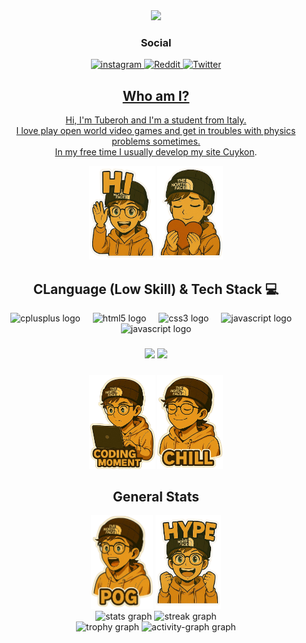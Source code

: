 <div align="center">
  <img height="200" src="https://avatars.githubusercontent.com/u/165823057?v=4"  />
</div>
<div align="center">
  <h3>Social</h3>
  <a href="https://instagram.com/cuykon.cc"><img src="https://img.shields.io/badge/Instagram-%23E4405F.svg?logo=Instagram&logoColor=white" alt="instagram"</a>
  <a href="https://www.reddit.com/user/Tuberoh"><img src="https://img.shields.io/badge/Reddit-%23FF4500.svg?logo=Reddit&logoColor=white" alt="Reddit"</a>
  <a href="https://x.com/AppleBrioche"><img src="https://img.shields.io/badge/X-black.svg?logo=X&logoColor=white" alt="Twitter"</a>
</div>

<h2 align="center">Who am I?</h2>

<div align="center">
  <p>Hi, I'm Tuberoh and I'm a student from Italy.<br>I love play open world video games and get in troubles with physics problems sometimes. <br>In my free time I usually develop my site <a href="https://cuykon.cc">Cuykon</a>.</p>
</div>
<div align="center">
  <img src="https://raw.githubusercontent.com/Tuberoh/Tuberoh/refs/heads/main/Sticker/hitbh.png" height="150" width="106" alt="hitbh">
  <img src="https://raw.githubusercontent.com/Tuberoh/Tuberoh/refs/heads/main/Sticker/lovetbh.png" height="150" width="105" alt="lovetbh">
</div>

<h2 align="center">CLanguage (Low Skill) & Tech Stack 💻</h2>

<div align="center">
  <img src="https://cdn.jsdelivr.net/gh/devicons/devicon/icons/cplusplus/cplusplus-original.svg" height="40" alt="cplusplus logo"  />
  <img width="12" />
  <img src="https://cdn.jsdelivr.net/gh/devicons/devicon/icons/html5/html5-original.svg" height="40" alt="html5 logo"  />
  <img width="12" />
  <img src="https://cdn.jsdelivr.net/gh/devicons/devicon/icons/css3/css3-original.svg" height="40" alt="css3 logo"  />
  <img width="12" />
  <img src="https://cdn.jsdelivr.net/gh/devicons/devicon/icons/javascript/javascript-original.svg" height="40" alt="javascript logo"  />
  <img width="12" />
  <img src="https://cdn.jsdelivr.net/gh/devicons/devicon/icons/arduino/arduino-original.svg" height="40" alt="javascript logo"  />
</div>
<div align="center" padding="10">
  <h5></h5>
  <img src="https://img.shields.io/badge/vercel-%23000000.svg?style=for-the-badge&logo=vercel&logoColor=white">
  <img src="https://img.shields.io/badge/Cloudflare-F38020?style=for-the-badge&logo=Cloudflare&logoColor=white">
  <h5></h5>
</div>
<div align="center">
  <img src="https://raw.githubusercontent.com/Tuberoh/Tuberoh/refs/heads/main/Sticker/codingtbh.png" height="150" width="106" alt="codingtbh">
  <img src="https://raw.githubusercontent.com/Tuberoh/Tuberoh/refs/heads/main/Sticker/chilltbh.png" height="150" width="105" alt="chilltbh">
</div>

<h2 align="center">General Stats</h2>

<div align="center">
  <img src="https://raw.githubusercontent.com/Tuberoh/Tuberoh/refs/heads/main/Sticker/Pogtbh.png" height="150" alt="pogtbh">
  <img src="https://raw.githubusercontent.com/Tuberoh/Tuberoh/refs/heads/main/Sticker/hypetbh.png" height="150" alt="hypetbh">
</div>

<div align="center">
  <img src="https://github-readme-stats.vercel.app/api?username=Tuberoh&hide_title=false&hide_rank=false&show_icons=true&include_all_commits=true&count_private=true&disable_animations=false&theme=gruvbox&locale=en&hide_border=false&order=1" height="150" alt="stats graph"  />
  <img src="https://streak-stats.demolab.com?user=Tuberoh&locale=en&mode=daily&theme=dracula&hide_border=false&border_radius=5&order=3" height="150" alt="streak graph"  />
</div>

<div align="center">
  <img src="https://github-profile-trophy.vercel.app?username=Tuberoh&theme=dracula&column=-1&row=1&margin-w=8&margin-h=8&no-bg=false&no-frame=false&order=4" height="150" alt="trophy graph"  />
  <img src="https://github-readme-activity-graph.vercel.app/graph?username=Tuberoh&radius=16&theme=react&area=true&order=5" height="300" alt="activity-graph graph"  />
</div>


